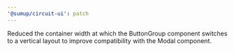 ```yaml
---
'@sumup/circuit-ui': patch
---
```


Reduced the container width at which the ButtonGroup component switches to a vertical layout to improve compatibility with the Modal component.

